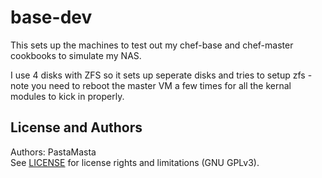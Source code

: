 base-dev
======================

This sets up the machines to test out my chef-base and chef-master cookbooks to
simulate my NAS.

I use 4 disks with ZFS so it sets up seperate disks and tries to setup zfs - note you need to reboot the master VM a few times
for all the kernal modules to kick in properly.

License and Authors
-------------------
Authors: PastaMasta  
See [LICENSE](LICENSE.md) for license rights and limitations (GNU GPLv3).
